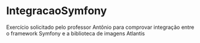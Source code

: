 # IntegracaoSymfony

Exercício solicitado pelo professor Antônio para comprovar integração entre o framework Symfony e a biblioteca de imagens Atlantis
